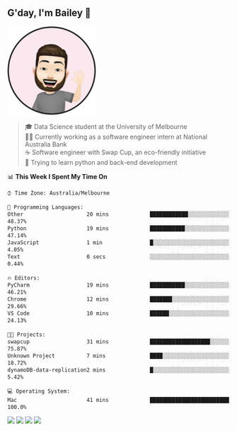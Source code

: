 ## G'day, I'm Bailey 👋

<img src="https://raw.githubusercontent.com/baely/baely/master/image.png" width="200px">

> 🎓 Data Science student at the University of Melbourne <br>
> 👨‍💻 Currently working as a software engineer intern  at National Australia Bank <br>
> ☕️ Software engineer with Swap Cup, an eco-friendly initiative <br>
> 🌱 Trying to learn python and back-end development

<!--START_SECTION:waka-->
📊 **This Week I Spent My Time On** 

```text
⌚︎ Time Zone: Australia/Melbourne

💬 Programming Languages: 
Other                    20 mins             ████████████░░░░░░░░░░░░░   48.37% 
Python                   19 mins             ███████████░░░░░░░░░░░░░░   47.14% 
JavaScript               1 min               █░░░░░░░░░░░░░░░░░░░░░░░░   4.05% 
Text                     0 secs              ░░░░░░░░░░░░░░░░░░░░░░░░░   0.44%

🔥 Editors: 
PyCharm                  19 mins             ███████████░░░░░░░░░░░░░░   46.21% 
Chrome                   12 mins             ███████░░░░░░░░░░░░░░░░░░   29.66% 
VS Code                  10 mins             ██████░░░░░░░░░░░░░░░░░░░   24.13%

🐱‍💻 Projects: 
swapcup                  31 mins             ███████████████████░░░░░░   75.87% 
Unknown Project          7 mins              ████░░░░░░░░░░░░░░░░░░░░░   18.72% 
dynamoDB-data-replication2 mins              █░░░░░░░░░░░░░░░░░░░░░░░░   5.42%

💻 Operating System: 
Mac                      41 mins             █████████████████████████   100.0%

```


<!--END_SECTION:waka-->

[<img height="40px" src="https://img.icons8.com/ios-filled/2x/linkedin.png">](https://linkedin.com/in/baileybutler1)
[<img height="40px" src="https://img.icons8.com/ios-filled/2x/github.png">](https://github.com/baely)
[<img height="40px" src="https://img.icons8.com/ios-filled/2x/salesforce.png">](https://trailblazer.me/id/baileybutler)
[<img height="40px" src="https://img.icons8.com/ios-filled/2x/instagram.png">](https://instagram.com/bae1y)
